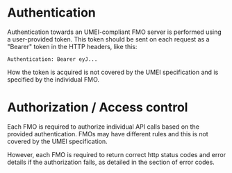 Authentication
===

Authentication towards an UMEI-compliant FMO server is performed using a user-provided token. This token should be sent on each request as a "Bearer" token in the HTTP headers, like this:

`Authentication: Bearer eyJ...`

How the token is acquired is not covered by the UMEI specification and is specified by the individual FMO. 


Authorization / Access control
===

Each FMO is required to authorize individual API calls based on the provided authentication. FMOs may have different rules and this is not covered by the UMEI specification. 

However, each FMO is required to return correct http status codes and error details if the authorization fails, as detailed in the section of error codes. 
